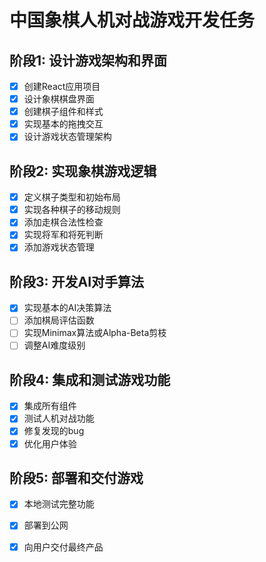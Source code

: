 # 中国象棋人机对战游戏开发任务

## 阶段1: 设计游戏架构和界面
- [x] 创建React应用项目
- [x] 设计象棋棋盘界面
- [x] 创建棋子组件和样式
- [x] 实现基本的拖拽交互
- [x] 设计游戏状态管理架构

## 阶段2: 实现象棋游戏逻辑
- [x] 定义棋子类型和初始布局
- [x] 实现各种棋子的移动规则
- [x] 添加走棋合法性检查
- [x] 实现将军和将死判断
- [x] 添加游戏状态管理

## 阶段3: 开发AI对手算法
- [x] 实现基本的AI决策算法
- [ ] 添加棋局评估函数
- [ ] 实现Minimax算法或Alpha-Beta剪枝
- [ ] 调整AI难度级别

## 阶段4: 集成和测试游戏功能
- [x] 集成所有组件
- [x] 测试人机对战功能
- [x] 修复发现的bug
- [x] 优化用户体验

## 阶段5: 部署和交付游戏
- [x] 本地测试完整功能
- [x] 部署到公网
- [x] 向用户交付最终产品

